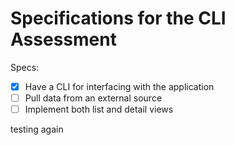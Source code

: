 # Specifications for the CLI Assessment

Specs:
- [x] Have a CLI for interfacing with the application
- [ ] Pull data from an external source
- [ ] Implement both list and detail views

 testing again